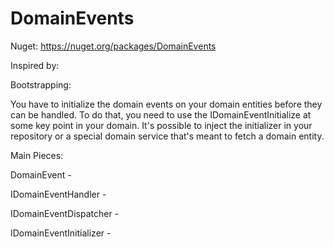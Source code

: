 DomainEvents
============

Nuget: https://nuget.org/packages/DomainEvents

Inspired by:

Bootstrapping:

You have to initialize the domain events on your domain entities before they can be handled. To do that, you need to use the IDomainEventInitialize at some key point in your domain. It's possible to inject the initializer in your repository or a special domain service that's meant to fetch a domain entity.

Main Pieces:

DomainEvent - 

IDomainEventHandler<T> - 

IDomainEventDispatcher -

IDomainEventInitializer - 